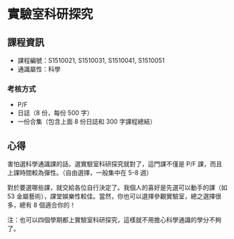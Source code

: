 # 實驗室科研探究



## 課程資訊

* 課程編號：S1510021, S1510031, S1510041, S1510051
* 通識屬性：科學

### 考核方式

* P/F
* 日誌（8 份，每份 500 字）
* 一份合集（包含上面 8 份日誌和 300 字課程總結）

## 心得

害怕選科學通識課的話，選實驗室科研探究就對了，這門課不僅是 P/F 課，而且上課時間較為彈性。（自由選擇，一般集中在 5-8 週）

對於要選哪些課，就交給各位自行決定了。我個人的喜好是先選可以動手的課（如 53 金屬藝術），課堂娛樂性較佳。當然，你也可以選擇參觀實驗室，總之選擇很多，總有 8 個適合你的！

注：也可以四個學期都上實驗室科研探究，這樣就不用擔心科學通識的學分不夠了。
